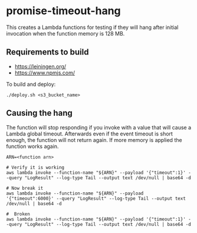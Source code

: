 # promise-timeout-hang
This creates a Lambda functions for testing if they will hang after initial 
invocation when the function memory is 128 MB.

## Requirements to build
 * https://leiningen.org/
 * https://www.npmjs.com/

To build and deploy:

    ./deploy.sh <s3_bucket_name>

## Causing the hang
The function will stop responding if you invoke with a value that will cause a Lambda global timeout. Afterwards even if the event timeout is short enough, the function will not return again. If more memory is applied the function works again.

```
ARN=<function arn>

# Verify it is working
aws lambda invoke --function-name "${ARN}" --payload '{"timeout":1}' --query "LogResult" --log-type Tail --output text /dev/null | base64 -d

# Now break it
aws lambda invoke --function-name "${ARN}" --payload '{"timeout":6000}' --query "LogResult" --log-type Tail --output text /dev/null | base64 -d

#  Broken
aws lambda invoke --function-name "${ARN}" --payload '{"timeout":1}' --query "LogResult" --log-type Tail --output text /dev/null | base64 -d
```
